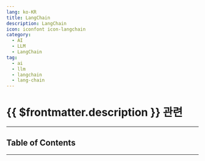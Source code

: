 ```yaml
---
lang: ko-KR
title: LangChain
description: LangChain
icon: iconfont icon-langchain
category: 
  - AI
  - LLM 
  - LangChain
tag:
  - ai
  - llm
  - langchain
  - lang-chain
---
```


# {{ $frontmatter.description }} 관련

<ShieldsGroup logos="googlegemini"/>

---

## Table of Contents

<ToCLocal basePath="/ai/claude/" />

---

<TagLinks />